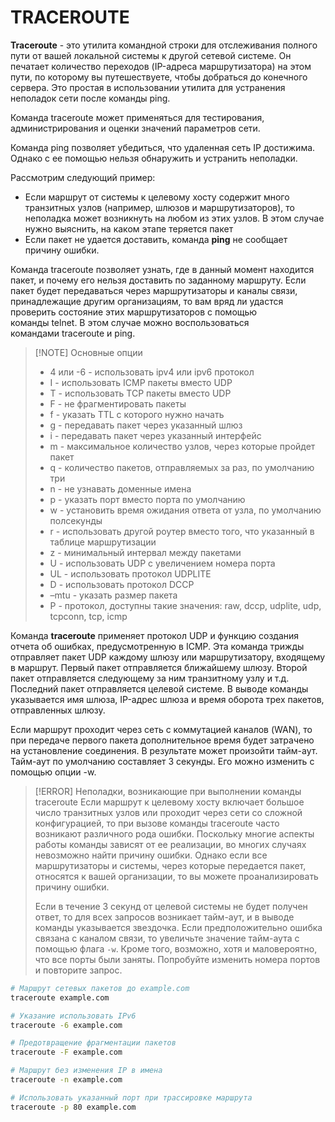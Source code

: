 # TRACEROUTE

**Traceroute** - это утилита командной строки для отслеживания полного пути от вашей локальной системы к другой сетевой системе. Он печатает количество переходов (IP-адреса маршрутизатора) на этом пути, по которому вы путешествуете, чтобы добраться до конечного сервера. Это простая в использовании утилита для устранения неполадок сети после команды ping.

Команда traceroute может применяться для тестирования, администрирования и оценки значений параметров сети.

Команда ping позволяет убедиться, что удаленная сеть IP достижима. Однако с ее помощью нельзя обнаружить и устранить неполадки. 

Рассмотрим следующий пример:
- Если маршрут от системы к целевому хосту содержит много транзитных узлов (например, шлюзов и маршрутизаторов), то неполадка может возникнуть на любом из этих узлов. В этом случае нужно выяснить, на каком этапе теряется пакет
- Если пакет не удается доставить, команда **ping** не сообщает причину ошибки.

Команда traceroute позволяет узнать, где в данный момент находится пакет, и почему его нельзя доставить по заданному маршруту. Если пакет будет передаваться через маршрутизаторы и каналы связи, принадлежащие другим организациям, то вам вряд ли удастся проверить состояние этих маршрутизаторов с помощью команды telnet. В этом случае можно воспользоваться командами traceroute и ping.


> [!NOTE] Основные опции
> - 4 или -6 - использовать ipv4 или ipv6 протокол
> - I - использовать ICMP пакеты вместо UDP
> - T - использовать TCP пакеты вместо UDP
> - F - не фрагментировать пакеты
> - f - указать TTL с которого нужно начать
> - g - передавать пакет через указанный шлюз
> - i - передавать пакет через указанный интерфейс
> - m - максимальное количество узлов, через которые пройдет пакет
> - q - количество пакетов, отправляемых за раз, по умолчанию три
> - n - не узнавать доменные имена
> - p - указать порт вместо порта по умолчанию
> - w - установить время ожидания ответа от узла, по умолчанию полсекунды
> - r - использовать другой роутер вместо того, что указанный в таблице маршрутизации
> - z - минимальный интервал между пакетами
> - U - использовать UDP с увеличением номера порта
> - UL - использовать протокол UDPLITE
> - D - использовать протокол DCCP
> - –mtu - указать размер пакета
> - P - протокол, доступны такие значения: raw, dccp, udplite, udp, tcpconn, tcp, icmp

Команда **traceroute** применяет протокол UDP и функцию создания отчета об ошибках, предусмотренную в ICMP. Эта команда трижды отправляет пакет UDP каждому шлюзу или маршрутизатору, входящему в маршрут. Первый пакет отправляется ближайшему шлюзу. Второй пакет отправляется следующему за ним транзитному узлу и т.д. Последний пакет отправляется целевой системе. В выводе команды указывается имя шлюза, IP-адрес шлюза и время оборота трех пакетов, отправленных шлюзу.

Если маршрут проходит через сеть с коммутацией каналов (WAN), то при передаче первого пакета дополнительное время будет затрачено на установление соединения. В результате может произойти тайм-аут. Тайм-аут по умолчанию составляет 3 секунды. Его можно изменить с помощью опции -w.

> [!ERROR] Неполадки, возникающие при выполнении команды traceroute
> Если маршрут к целевому хосту включает большое число транзитных узлов или проходит через сети со сложной конфигурацией, то при вызове команды traceroute часто возникают различного рода ошибки. Поскольку многие аспекты работы команды зависят от ее реализации, во многих случаях невозможно найти причину ошибки. Однако если все маршрутизаторы и системы, через которые передается пакет, относятся к вашей организации, то вы можете проанализировать причину ошибки.
> 
> Если в течение 3 секунд от целевой системы не будет получен ответ, то для всех запросов возникает тайм-аут, и в выводе команды указывается звездочка. Если предположительно ошибка связана с каналом связи, то увеличьте значение тайм-аута с помощью флага `-w`. Кроме того, возможно, хотя и маловероятно, что все порты были заняты. Попробуйте изменить номера портов и повторите запрос.

```bash
# Маршрут сетевых пакетов до example.com
traceroute example.com

# Указание использовать IPv6
traceroute -6 example.com

# Предотвращение фрагментации пакетов
traceroute -F example.com

# Маршрут без изменения IP в имена
traceroute -n example.com

# Использовать указанный порт при трассировке маршрута
traceroute -p 80 example.com
```
